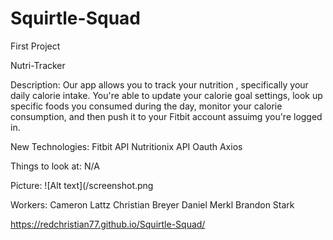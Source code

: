 # Squirtle-Squad
First Project


Nutri-Tracker

Description: 
  Our app allows you to track your nutrition , specifically your daily calorie intake. 
You're able to update your calorie goal settings, look up specific foods you consumed during the day, monitor your calorie consumption,
and then push it to your Fitbit account assuimg you're logged in.

New Technologies:
  Fitbit API
  Nutritionix API
  Oauth
  Axios
  
Things to look at:
    N/A
    
 Picture:
  ![Alt text](/screenshot.png
    
  Workers:
  Cameron Lattz
  Christian Breyer
  Daniel Merkl
  Brandon Stark

https://redchristian77.github.io/Squirtle-Squad/
